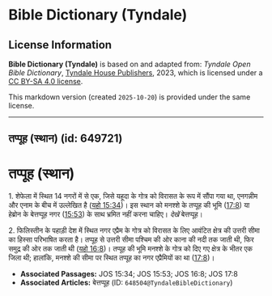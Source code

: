 # Bible Dictionary (Tyndale)

## License Information

**Bible Dictionary (Tyndale)** is based on and adapted from: _Tyndale Open Bible Dictionary_, [Tyndale House Publishers](https://tyndaleopenresources.com/), 2023, which is licensed under a [CC BY-SA 4.0 license](https://creativecommons.org/licenses/by-sa/4.0/legalcode.en).

This markdown version (created `2025-10-20`) is provided under the same license.



--------------------------------

## तप्पूह (स्थान) (id: 649721)

तप्पूह (स्थान)
==============

1\. शेफेला में स्थित 14 नगरों में से एक, जिसे यहूदा के गोत्र को विरासत के रूप में सौंपा गया था, एनगन्नीम और एनाम के बीच में उल्लेखित है ([यहो 15:34](https://ref.ly/Josh15:34))। इस स्थान को मनश्शे के तप्पूह की भूमि ([17:8](https://ref.ly/Josh17:8)) या हेब्रोन के बेत्तप्पूह नगर ([15:53](https://ref.ly/Josh15:53)) के साथ भ्रमित नहीं करना चाहिए। *देखें* बेत्तप्पूह।

2\. फिलिस्तीन के पहाड़ी देश में स्थित नगर एप्रैम के गोत्र को विरासत के लिए आवंटित क्षेत्र की उत्तरी सीमा का हिस्सा परिभाषित करता है। तप्पूह से उत्तरी सीमा पश्चिम की ओर काना की नदी तक जाती थी, फिर समुद्र की ओर तक जाती थी ([यहो 16:8](https://ref.ly/Josh16:8))। तप्पूह की भूमि मनश्शे के गोत्र को दिए गए क्षेत्र के भीतर एक जिला थी; हालांकि, मनश्शे की सीमा पर स्थित तप्पूह का नगर एप्रैमियों का था ([17:8](https://ref.ly/Josh17:8))।

* **Associated Passages:** JOS 15:34; JOS 15:53; JOS 16:8; JOS 17:8
* **Associated Articles:** बेत्तप्पूह (ID: `648504@TyndaleBibleDictionary`)

